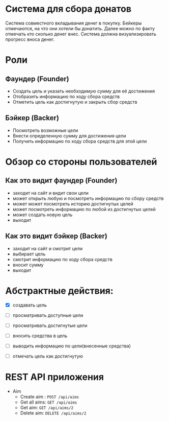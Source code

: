 # Система для сбора донатов
Система совместного вкладывания денег в покупку. Бейкеры отмечаются, на что они хотели бы донатить. 
Далее можно по факту отмечать кто сколько денег внес. Система должна визуализировать прогресс вноса денег. 


# Роли

## Фаундер (Founder)
- Создать цель и указать необходимую сумму для её достижения
- Отобразить информацию по ходу сбора средств
- Отметить цель как достигнутую и закрыть сбор средств

## Бэйкер (Backer)
- Посмотреть возможные цели
- Внести определенную сумму для достижения цели
- Получить информацию по ходу сбора средств для этой цели


# Обзор со стороны пользователей

## Как это видит фаундер (Founder)
- заходит на сайт и видит свои цели
- может открыть любую и посмотреть информацию по сбору средств
- может может посмотреть историю достигнутых целей
- может посмотреть информацию по любой из достигнутых целей
- может создать новую цель
- выходит

## Как это видит бэйкер (Backer)
- заходит на сайт и смотрит цели
- выбирает цель
- смотрит информацию по ходу сбора средств
- вносит сумму 
- выходит


# Абстрактные действия:

- [X] создавать цель
- [ ] просматривать доступные цели
- [ ] просматривать достигнутые цели
- [ ] вносить средства в цель
- [ ] выводить информацию по цели(внесенные средства)
- [ ] отмечать цель как достигнутую


# REST API приложения

- Aim
  - Create aim : ``POST /api/aims``
  - Get all aims: ``GET /api/aims``
  - Get aim: ``GET /api/aims/2``
  - Delete aim: ``DELETE /api/aims/2``
